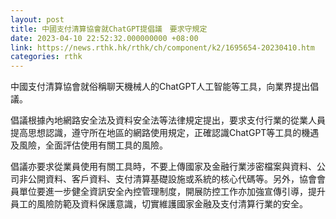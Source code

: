 ```yaml
---
layout: post
title: 中國支付清算協會就ChatGPT提倡議　要求守規定
date: 2023-04-10 22:52:32.000000000 +08:00
link: https://news.rthk.hk/rthk/ch/component/k2/1695654-20230410.htm
categories: rthk
---
```


中國支付清算協會就俗稱聊天機械人的ChatGPT人工智能等工具，向業界提出倡議。

倡議根據內地網路安全法及資料安全法等法律規定提出，要求支付行業的從業人員提高思想認識，遵守所在地區的網路使用規定，正確認識ChatGPT等工具的機遇及風險，全面評估使用有關工具的風險。

倡議亦要求從業員使用有關工具時，不要上傳國家及金融行業涉密檔案與資料、公司非公開資料、客戶資料、支付清算基礎設施或系統的核心代碼等。另外，協會會員單位要進一步健全資訊安全內控管理制度，開展防控工作亦加強宣傳引導，提升員工的風險防範及資料保護意識，切實維護國家金融及支付清算行業的安全。
